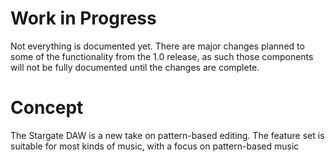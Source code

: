 # Work in Progress
Not everything is documented yet.  There are major changes planned to some of
the functionality from the 1.0 release, as such those components will not
be fully documented until the changes are complete.

# Concept
The Stargate DAW is a new take on pattern-based editing.  The feature set is
suitable for most kinds of music, with a focus on pattern-based music
